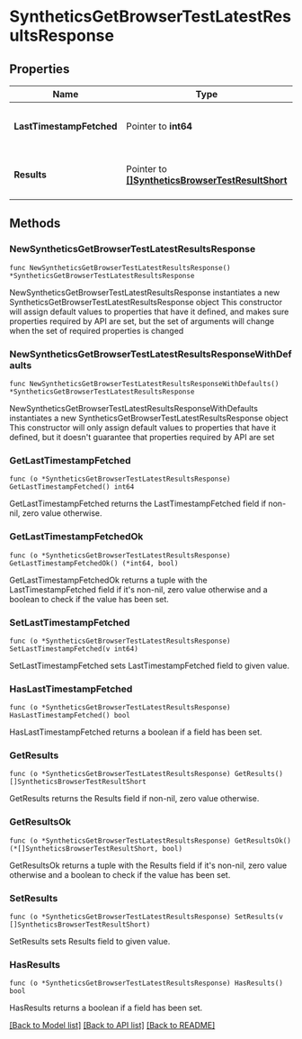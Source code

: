 # SyntheticsGetBrowserTestLatestResultsResponse

## Properties

Name | Type | Description | Notes
------------ | ------------- | ------------- | -------------
**LastTimestampFetched** | Pointer to **int64** | Timestamp of the latest browser test run. | [optional] 
**Results** | Pointer to [**[]SyntheticsBrowserTestResultShort**](SyntheticsBrowserTestResultShort.md) | Result of the latest browser test run. | [optional] 

## Methods

### NewSyntheticsGetBrowserTestLatestResultsResponse

`func NewSyntheticsGetBrowserTestLatestResultsResponse() *SyntheticsGetBrowserTestLatestResultsResponse`

NewSyntheticsGetBrowserTestLatestResultsResponse instantiates a new SyntheticsGetBrowserTestLatestResultsResponse object
This constructor will assign default values to properties that have it defined,
and makes sure properties required by API are set, but the set of arguments
will change when the set of required properties is changed

### NewSyntheticsGetBrowserTestLatestResultsResponseWithDefaults

`func NewSyntheticsGetBrowserTestLatestResultsResponseWithDefaults() *SyntheticsGetBrowserTestLatestResultsResponse`

NewSyntheticsGetBrowserTestLatestResultsResponseWithDefaults instantiates a new SyntheticsGetBrowserTestLatestResultsResponse object
This constructor will only assign default values to properties that have it defined,
but it doesn't guarantee that properties required by API are set

### GetLastTimestampFetched

`func (o *SyntheticsGetBrowserTestLatestResultsResponse) GetLastTimestampFetched() int64`

GetLastTimestampFetched returns the LastTimestampFetched field if non-nil, zero value otherwise.

### GetLastTimestampFetchedOk

`func (o *SyntheticsGetBrowserTestLatestResultsResponse) GetLastTimestampFetchedOk() (*int64, bool)`

GetLastTimestampFetchedOk returns a tuple with the LastTimestampFetched field if it's non-nil, zero value otherwise
and a boolean to check if the value has been set.

### SetLastTimestampFetched

`func (o *SyntheticsGetBrowserTestLatestResultsResponse) SetLastTimestampFetched(v int64)`

SetLastTimestampFetched sets LastTimestampFetched field to given value.

### HasLastTimestampFetched

`func (o *SyntheticsGetBrowserTestLatestResultsResponse) HasLastTimestampFetched() bool`

HasLastTimestampFetched returns a boolean if a field has been set.

### GetResults

`func (o *SyntheticsGetBrowserTestLatestResultsResponse) GetResults() []SyntheticsBrowserTestResultShort`

GetResults returns the Results field if non-nil, zero value otherwise.

### GetResultsOk

`func (o *SyntheticsGetBrowserTestLatestResultsResponse) GetResultsOk() (*[]SyntheticsBrowserTestResultShort, bool)`

GetResultsOk returns a tuple with the Results field if it's non-nil, zero value otherwise
and a boolean to check if the value has been set.

### SetResults

`func (o *SyntheticsGetBrowserTestLatestResultsResponse) SetResults(v []SyntheticsBrowserTestResultShort)`

SetResults sets Results field to given value.

### HasResults

`func (o *SyntheticsGetBrowserTestLatestResultsResponse) HasResults() bool`

HasResults returns a boolean if a field has been set.


[[Back to Model list]](../README.md#documentation-for-models) [[Back to API list]](../README.md#documentation-for-api-endpoints) [[Back to README]](../README.md)


